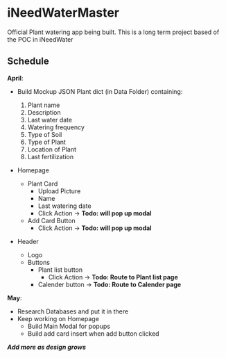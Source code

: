 # iNeedWaterMaster

Official Plant watering app being built. This is a long term project based of the POC in iNeedWater

## Schedule

**April**:

- Build Mockup JSON Plant dict (in Data Folder) containing:
  1. Plant name
  2. Description
  3. Last water date
  4. Watering frequency
  5. Type of Soil
  6. Type of Plant
  7. Location of Plant
  8. Last fertilization

- Homepage
  - Plant Card
    - Upload Picture
    - Name
    - Last watering date
    - Click Action -> **Todo: will pop up modal**
  - Add Card Button
    - Click Action -> **Todo: will pop up modal**

- Header
  - Logo
  - Buttons
    - Plant list button
      - Click Action -> **Todo: Route to Plant list page**
    - Calender button -> **Todo: Route to Calender page**

**May**:

- Research Databases and put it in there
- Keep working on Homepage
  - Build Main Modal for popups
  - Build add card insert when add button clicked

_**Add more as design grows**_
